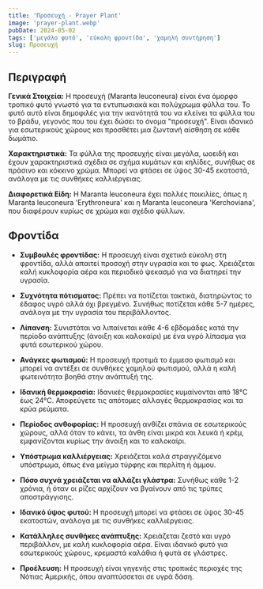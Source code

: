 ```yaml
---
title: 'Προσευχή - Prayer Plant'
image: 'prayer-plant.webp'
pubDate: 2024-05-02
tags: ['μεγάλο φυτό', 'εύκολη φροντίδα', 'χαμηλή συντήρηση']
slug: Προσευχή
---
```


**Περιγραφή**
----------------
**Γενικά Στοιχεία:**
Η προσευχή (Maranta leuconeura) είναι ένα όμορφο τροπικό φυτό γνωστό για τα εντυπωσιακά και πολύχρωμα φύλλα του. Το φυτό αυτό είναι δημοφιλές για την ικανότητά του να κλείνει τα φύλλα του το βράδυ, γεγονός που του έχει δώσει το όνομα "προσευχή". Είναι ιδανικό για εσωτερικούς χώρους και προσθέτει μια ζωντανή αίσθηση σε κάθε δωμάτιο.

**Χαρακτηριστικά:**
Τα φύλλα της προσευχής είναι μεγάλα, ωοειδή και έχουν χαρακτηριστικά σχέδια σε σχήμα κυμάτων και κηλίδες, συνήθως σε πράσινο και κόκκινο χρώμα. Μπορεί να φτάσει σε ύψος 30-45 εκατοστά, ανάλογα με τις συνθήκες καλλιέργειας.

**Διαφορετικά Είδη:**
Η Maranta leuconeura έχει πολλές ποικιλίες, όπως η Maranta leuconeura 'Erythroneura' και η Maranta leuconeura 'Kerchoviana', που διαφέρουν κυρίως σε χρώμα και σχέδιο φύλλων.

**Φροντίδα**
--------------

* **Συμβουλές φροντίδας:** Η προσευχή είναι σχετικά εύκολη στη φροντίδα, αλλά απαιτεί προσοχή στην υγρασία και το φως. Χρειάζεται καλή κυκλοφορία αέρα και περιοδικό ψεκασμό για να διατηρεί την υγρασία.

* **Συχνότητα πότισματος:** Πρέπει να ποτίζεται τακτικά, διατηρώντας το έδαφος υγρό αλλά όχι βρεγμένο. Συνήθως ποτίζεται κάθε 5-7 ημέρες, ανάλογα με την υγρασία του περιβάλλοντος.

* **Λίπανση:** Συνιστάται να λιπαίνεται κάθε 4-6 εβδομάδες κατά την περίοδο ανάπτυξης (άνοιξη και καλοκαίρι) με ένα υγρό λίπασμα για φυτά εσωτερικού χώρου.

* **Ανάγκες φωτισμού:** Η προσευχή προτιμά το έμμεσο φωτισμό και μπορεί να αντέξει σε συνθήκες χαμηλού φωτισμού, αλλά η καλή φωτεινότητα βοηθά στην ανάπτυξή της.

* **Ιδανική θερμοκρασία:** Ιδανικές θερμοκρασίες κυμαίνονται από 18°C έως 24°C. Αποφεύγετε τις απότομες αλλαγές θερμοκρασίας και τα κρύα ρεύματα.

* **Περίοδος ανθοφορίας:** Η προσευχή ανθίζει σπάνια σε εσωτερικούς χώρους, αλλά όταν το κάνει, τα άνθη είναι μικρά και λευκά ή κρέμ, εμφανίζονται κυρίως την άνοιξη και το καλοκαίρι.

* **Υπόστρωμα καλλιέργειας:** Χρειάζεται καλά στραγγιζόμενο υπόστρωμα, όπως ένα μείγμα τύρφης και περλίτη ή άμμου.

* **Πόσο συχνά χρειάζεται να αλλάζει γλάστρα:** Συνήθως κάθε 1-2 χρόνια, ή όταν οι ρίζες αρχίζουν να βγαίνουν από τις τρύπες αποστράγγισης.

* **Ιδανικό ύψος φυτού:** Η προσευχή μπορεί να φτάσει σε ύψος 30-45 εκατοστών, ανάλογα με τις συνθήκες καλλιέργειας.

* **Κατάλληλες συνθήκες ανάπτυξης:** Χρειάζεται ζεστό και υγρό περιβάλλον, με καλή κυκλοφορία αέρα. Είναι ιδανικό φυτό για εσωτερικούς χώρους, κρεμαστά καλάθια ή φυτά σε γλάστρες.

* **Προέλευση:** Η προσευχή είναι γηγενής στις τροπικές περιοχές της Νότιας Αμερικής, όπου αναπτύσσεται σε υγρά δάση.